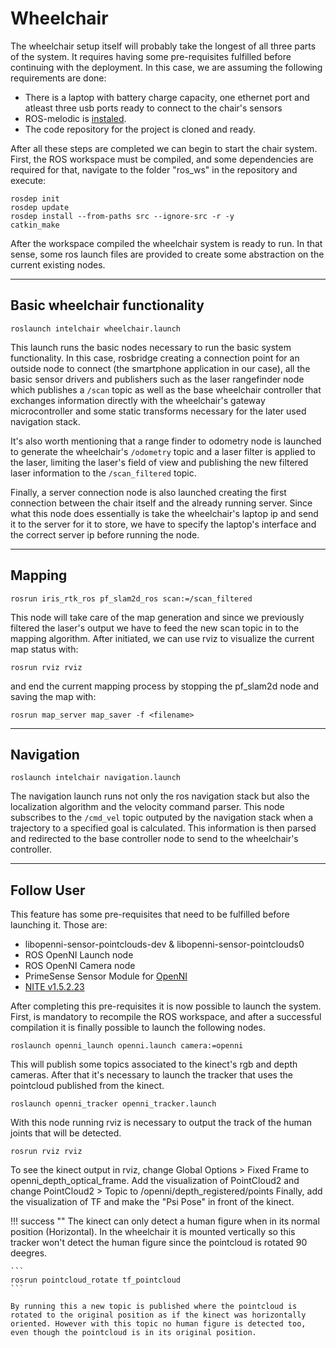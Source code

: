 # Wheelchair

The wheelchair setup itself will probably take the longest of all three parts of the system. It requires having some pre-requisites fulfilled before continuing with the deployment. 
In this case, we are assuming the following requirements are done:

 * There is a laptop with battery charge capacity, one ethernet port and atleast three usb ports ready to connect to the chair's sensors   
* ROS-melodic is [instaled](http://wiki.ros.org/melodic/Installation/Ubuntu).
 * The code repository for the project is cloned and ready.

After all these steps are completed we can begin to start the chair system.
First, the ROS workspace must be compiled, and some dependencies are required for that, navigate to the folder "ros_ws" in the repository and execute:
```
rosdep init
rosdep update
rosdep install --from-paths src --ignore-src -r -y
catkin_make
```

After the workspace compiled the wheelchair system is ready to run. In that sense, some ros launch files are provided to create some abstraction on the current existing nodes.

---

## Basic wheelchair functionality

```
roslaunch intelchair wheelchair.launch
```

This launch runs the basic nodes necessary to run the basic system functionality. In this case, rosbridge creating a connection point for an outside node to connect (the smartphone application in our case), all the basic sensor drivers and publishers such as the laser rangefinder node which publishes a ```/scan``` topic as well as the base wheelchair controller that exchanges information directly with the wheelchair's gateway microcontroller and some static transforms necessary for the later used navigation stack.

It's also worth mentioning that a range finder to odometry node is launched to generate the wheelchair's ```/odometry``` topic and a laser filter is applied to the laser, limiting the laser's field of view and publishing the new filtered laser information to the ```/scan_filtered``` topic.

Finally, a server connection node is also launched creating the first connection between the chair itself and the already running server. Since what this node does essentially is take the wheelchair's laptop ip and send it to the server for it to store, we have to specify the laptop's interface and the correct server ip before running the node.

---

## Mapping

```
rosrun iris_rtk_ros pf_slam2d_ros scan:=/scan_filtered
```

This node will take care of the map generation and since we previously filtered the laser's output we have to feed the new scan topic in to the mapping algorithm. After initiated, we can use rviz to visualize the current map status with:

```
rosrun rviz rviz
```

and end the current mapping process by stopping the pf_slam2d node and saving the map with:

```
rosrun map_server map_saver -f <filename>
```

---

## Navigation

```
roslaunch intelchair navigation.launch
```

The navigation launch runs not only the ros navigation stack but also the localization algorithm and the velocity command parser. This node subscribes to the ```/cmd_vel``` topic outputed by the navigation stack when a trajectory to a specified goal is calculated. This information is then parsed and redirected to the base controller node to send to the wheelchair's controller.

---

## Follow User

This feature has some pre-requisites that need to be fulfilled before launching it.
Those are:

 * libopenni-sensor-pointclouds-dev & libopenni-sensor-pointclouds0
* ROS OpenNI Launch node
* ROS OpenNI Camera node
* PrimeSense Sensor Module for [OpenNI](https://github.com/avin2/SensorKinect)
 * [NITE v1.5.2.23](https://github.com/arnaud-ramey/NITE-Bin-Dev-Linux-v1.5.2.23)
	
After completing this pre-requisites it is now possible to launch the system.
First, is mandatory to recompile the ROS workspace, and after a successful compilation it is finally possible to launch the following nodes.

```
roslaunch openni_launch openni.launch camera:=openni
```

This will publish some topics associated to the kinect's rgb and depth cameras.
After that it's necessary to launch the tracker that uses the pointcloud published from the kinect.

```
roslaunch openni_tracker openni_tracker.launch
```

With this node running rviz is necessary to output the track of the human joints that will be detected.

```
rosrun rviz rviz
```

To see the kinect output in rviz, change Global Options > Fixed Frame to openni_depth_optical_frame.
Add the visualization of PointCloud2 and change PointCloud2 > Topic to /openni/depth_registered/points
Finally, add the visualization of TF and make the "Psi Pose" in front of the kinect.

!!! success ""
	The kinect can only detect a human figure when in its normal position (Horizontal). In the wheelchair it is mounted vertically so this tracker won't detect the human figure since the pointcloud is rotated 90 deegres. 

	```
	rosrun pointcloud_rotate tf_pointcloud
	``` 
	
	By running this a new topic is published where the pointcloud is rotated to the original position as if the kinect was horizontally oriented. However with this topic no human figure is detected too, even though the pointcloud is in its original position.